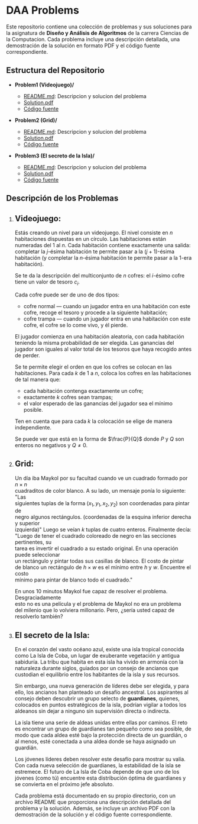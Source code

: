 # DAA Problems

Este repositorio contiene una colección de problemas y sus soluciones para la asignatura de **Diseño y Análisis de Algoritmos** de la carrera Ciencias de la Computacion. Cada problema incluye una descripción detallada, una demostración de la solución en formato PDF y el código fuente correspondiente.

## Estructura del Repositorio

- **Problem1 (Videojuego)/**

  - [README.md](./Problem%201/README.md): Descripcion y solucion del problema
  - [Solution.pdf](./Problem%201/)
  - [Código fuente](./Problem%201/code/solution1.py)

- **Problem2 (Grid)/**

  - [README.md](./Problem%202/README.md): Descripcion y solucion del problema
  - [Solution.pdf](./Problem%202/)
  - [Código fuente](./Problem%202/code/solution1.py)

- **Problem3 (El secreto de la Isla)/**
  - [README.md](./Problem%203/README.md): Descripcion y solucion del problema
  - [Solution.pdf](./Problem%203/)
  - [Código fuente](./Problem%203/code/solution1.py)

## Descripción de los Problemas

1. ## Videojuego:

   Estás creando un nivel para un videojuego. El nivel consiste en $n$ habitaciones dispuestas en un círculo. Las habitaciones están numeradas del $1$ al $n$. Cada habitación contiene exactamente una salida: completar la $j$-ésima habitación te permite pasar a la $(j+1)$-ésima habitación (y completar la $n$-ésima habitación te permite pasar a la $1$-era habitación).

   Se te da la descripción del multiconjunto de $n$ cofres: el $i$-ésimo cofre tiene un valor de tesoro $c_i$.

   Cada cofre puede ser de uno de dos tipos:

   - cofre normal — cuando un jugador entra en una habitación con este cofre, recoge el tesoro y procede a la siguiente habitación;
   - cofre trampa — cuando un jugador entra en una habitación con este cofre, el cofre se lo come vivo, y él pierde.

   El jugador comienza en una habitación aleatoria, con cada habitación teniendo la misma probabilidad de ser elegida. Las ganancias del jugador son iguales al valor total de los tesoros que haya recogido antes de perder.

   Se te permite elegir el orden en que los cofres se colocan en las habitaciones. Para cada $k$ de $1$ a $n$, coloca los cofres en las habitaciones de tal manera que:

   - cada habitación contenga exactamente un cofre;
   - exactamente $k$ cofres sean trampas;
   - el valor esperado de las ganancias del jugador sea el mínimo posible.

   Ten en cuenta que para cada $k$ la colocación se elige de manera independiente.

   Se puede ver que está en la forma de $\frac{P}{Q}$ donde $P$ y $Q$ son enteros no negativos y $Q≠0$.

2. ## Grid:

   Un día iba Maykol por su facultad cuando ve un cuadrado formado por $n \times n$  
   cuadraditos de color blanco. A su lado, un mensaje ponía lo siguiente: "Las  
   siguientes tuplas de la forma $(x_1, y_1, x_2, y_2)$ son coordenadas para pintar de  
   negro algunos rectángulos. (coordenadas de la esquina inferior derecha y superior  
   izquierda)" Luego se veían $k$ tuplas de cuatro enteros. Finalmente decía:  
   "Luego de tener el cuadrado coloreado de negro en las secciones pertinentes, su  
   tarea es invertir el cuadrado a su estado original. En una operación puede seleccionar  
   un rectángulo y pintar todas sus casillas de blanco. El costo de pintar  
   de blanco un rectángulo de $h \times w$ es el mínimo entre $h$ y $w$. Encuentre el costo  
   mínimo para pintar de blanco todo el cuadrado."

   En unos 10 minutos Maykol fue capaz de resolver el problema. Desgraciadamente  
   esto no es una película y el problema de Maykol no era un problema  
   del milenio que lo volviera millonario. Pero, ¿sería usted capaz de resolverlo también?

3. ## El secreto de la Isla:

   En el corazón del vasto océano azul, existe una isla tropical conocida como La Isla de Coba, un lugar de exuberante vegetación y antigua sabiduría. La tribu que habita en esta isla ha vivido en armonía con la naturaleza durante siglos, guiados por un consejo de ancianos que custodian el equilibrio entre los habitantes de la isla y sus recursos.

   Sin embargo, una nueva generación de líderes debe ser elegida, y para ello, los ancianos han planteado un desafío ancestral. Los aspirantes al consejo deben descubrir un grupo selecto de **guardianes**, quienes, colocados en puntos estratégicos de la isla, podrían vigilar a todos los aldeanos sin dejar a ninguno sin supervisión directa o indirecta.

   La isla tiene una serie de aldeas unidas entre ellas por caminos. El reto es encontrar un grupo de guardianes tan pequeño como sea posible, de modo que cada aldea esté bajo la protección directa de un guardián, o al menos, esté conectada a una aldea donde se haya asignado un guardián.

   Los jóvenes líderes deben resolver este desafío para mostrar su valía. Con cada nueva selección de guardianes, la estabilidad de la isla se estremece. El futuro de La Isla de Coba depende de que uno de los jóvenes (como tú) encuentre esta distribución óptima de guardianes y se convierta en el próximo jefe absoluto.

   Cada problema está documentado en su propio directorio, con un archivo README que proporciona una descripción detallada del problema y la solución. Además, se incluye un archivo PDF con la demostración de la solución y el código fuente correspondiente.
